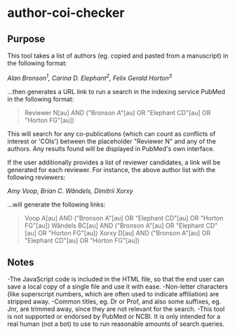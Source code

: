 # author-coi-checker

## Purpose

This tool takes a list of authors (eg. copied and pasted from a manuscript) in the following format:

_Alan Bronson<sup>1</sup>, Carina D. Elephant<sup>2</sup>, Felix Gerald Horton<sup>3</sup>_

...then generates a URL link to run a search in the indexing service PubMed in the following format:

>Reviewer N[au] AND ("Bronson A"[au] OR "Elephant CD"[au] OR "Horton FG"[au])

This will search for any co-publications (which can count as conflicts of interest or 'COIs') between the placeholder "Reviewer N" and any of the authors. Any results found will be displayed in PubMed's own interface.

If the user additionally provides a list of reviewer candidates, a link will be generated for each reviewer. For instance, the above author list with the following reviewers:

_Amy Voop, Brian C. Wândels, Dimitrii Xorxy_

...will generate the following links:

>Voop A[au] AND ("Bronson A"[au] OR "Elephant CD"[au] OR "Horton FG"[au])
>Wândels BC[au] AND ("Bronson A"[au] OR "Elephant CD"[au] OR "Horton FG"[au])
>Xorxy D[au] AND ("Bronson A"[au] OR "Elephant CD"[au] OR "Horton FG"[au])

## Notes

-The JavaScript code is included in the HTML file, so that the end user can save a local copy of a single file and use it with ease.
-Non-letter characters (like superscript numbers, which are often used to indicate affiliation) are stripped away.
-Common titles, eg. Dr or Prof, and also some suffixes, eg. Jnr, are trimmed away, since they are not relevant for the search.
-This tool is not supported or endorsed by PubMed or NCBI. It is only intended for a real human (not a bot) to use to run reasonable amounts of search queries.